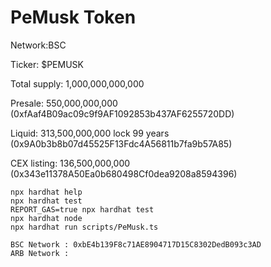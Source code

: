 # PeMusk Token

Network:BSC

Ticker: $PEMUSK

Total supply: 1,000,000,000,000

Presale: 550,000,000,000 (0xfAaf4B09ac09c9f9AF1092853b437AF6255720DD)

Liquid: 313,500,000,000 lock 99 years (0x9A0b3b8b07d45525F13Fdc4A56811b7fa9b57A85)

CEX listing: 136,500,000,000 (0x343e11378A50Ea0b680498Cf0dea9208a8594396)

```shell
npx hardhat help
npx hardhat test
REPORT_GAS=true npx hardhat test
npx hardhat node
npx hardhat run scripts/PeMusk.ts
```
```shell
BSC Network : 0xbE4b139F8c71AE8904717D15C8302DedB093c3AD
ARB Network :
```

